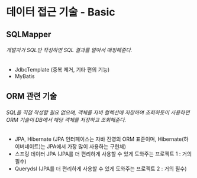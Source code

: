 # 데이터 접근 기술 - Basic

## SQLMapper
###### 개발자가 SQL만 작성하면 SQL 결과를 알아서 매핑해준다.
- JdbcTemplate (중복 제거, 기타 편의 기능)
- MyBatis

## ORM 관련 기술
###### SQL을 직접 작성할 필요 없으며, 객체를 자바 컬렉션에 저장하여 조회하듯이 사용하면 ORM 기술이 DB에서 해당 객체를 저장하고 조회해준다.
- JPA, Hibernate (JPA 인터페이스는 자바 진영의 ORM 표준이며, Hibernate(하이버네이트)는 JPA에서 가장 많이 사용하는 구현체)
- 스프링 데이터 JPA (JPA를 더 편리하게 사용할 수 있게 도와주는 프로젝트 1 : 거의 필수)
- Querydsl (JPA를 더 편리하게 사용할 수 있게 도와주는 프로젝트 2 : 거의 필수)
